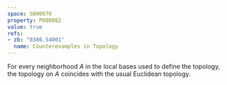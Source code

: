 ```yaml
---
space: S000070
property: P000082
value: true
refs:
- zb: "0386.54001"
  name: Counterexamples in Topology
---
```


For every neighborhood $A$ in the local bases used to define the topology, the topology on $A$ coincides with the usual Euclidean topology.
